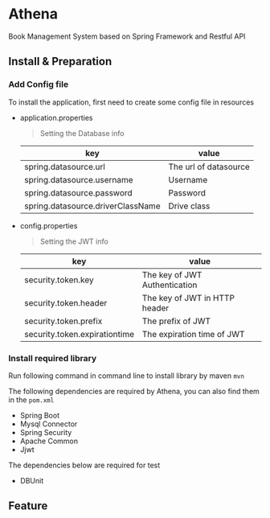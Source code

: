# Athena

Book Management System based on Spring Framework and Restful API

## Install & Preparation
### Add Config file
To install the application, first need to create some config file in resources
* application.properties

    > Setting the Database info

    key | value
    ----|------
    spring.datasource.url | The url of datasource
    spring.datasource.username | Username
    spring.datasource.password | Password
    spring.datasource.driverClassName | Drive class
* config.properties

    > Setting the JWT info

    key | value
    ----|------
    security.token.key|The key of JWT Authentication
    security.token.header | The key of JWT in HTTP header
    security.token.prefix | The prefix of JWT
    security.token.expirationtime | The expiration time of JWT

### Install required library
Run following command in command line to install library by maven `mvn`

The following dependencies are required by Athena, you can also find them in the `pom.xml`

* Spring Boot
* Mysql Connector
* Spring Security
* Apache Common
* Jjwt

The dependencies below are required for test

* DBUnit

## Feature

